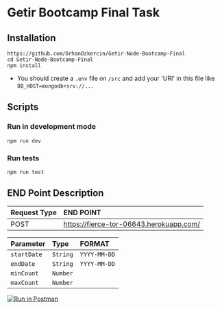 
# Getir Bootcamp Final Task


## Installation

```
https://github.com/OrhanOzkercin/Getir-Node-Bootcamp-Final
cd Getir-Node-Bootcamp-Final
npm install
```
- You should create a `.env` file on `/src` and add your 'URI' in this file like `DB_HOST=mongodb+srv://...`

## Scripts

### Run in development mode
```
npm run dev
```

### Run tests

```
npm run test
```

## END Point Description

| Request Type | END POINT |
| :---| :--- |
| POST | https://fierce-tor-06643.herokuapp.com/ |

| Parameter | Type     | FORMAT                |
| :-------- | :------- | :------------------------- |
| `startDate` | `String` | `YYYY-MM-DD` |
  `endDate` | `String`|`YYYY-MM-DD`
  `minCount`|`Number`| 
  `maxCount`|`Number`| 


[![Run in Postman](https://run.pstmn.io/button.svg)](https://app.getpostman.com/run-collection/a2f6f7e68ed40c052cac?action=collection%2Fimport)
